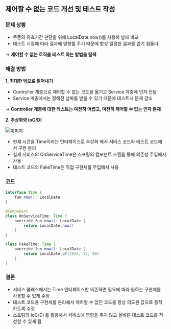 ## 제어할 수 없는 코드 개선 및 테스트 작성
### 문제 상황

- 쿠폰의 유효기간 판단을 위해 LocalDate.now()를 사용해 날짜 비교
- 테스트 시점에 따라 결과에 영향를 주기 때문에 항상 일정한 결과를 얻기 힘들다

→ **제어할 수 없는 로직을 테스트 하는 방법을 탐색**

### 해결 방법

**1. 최대한 밖으로 밀어내기**

- Controller 계층으로 제어할 수 없는 코드을 옮기고 Service 계층에 인자 전달
- Service 계층에서는 정해진 날짜를 받을 수 있기 때문에 테스트시 문제 감소

→ **Controller 계층에 대한 테스트는 여전히 어렵고, 여전히 제어할 수 없는 인자 존재**

**2. 추상화와 IoC/DI**

<img src="https://tech-blog-image.s3.ap-northeast-2.amazonaws.com/image/b16315ea-7c83-41f0-8559-3acec1733a27test1.png" alt="이미지" style="max-width: 100%; height: auto; display: block; margin: 0 auto;"/>

- 현재 시간을 Time이라는 인터페이스로 추상화 해서 서비스 코드와 테스트 코드에서 구현 분리
- 실제 서비스의 OnServiceTime은 스프링의 컴포넌트 스캔을 통해 의존성 주입해서 사용
- 테스트 코드의 FakeTime은 직접 구현체를 주입해서 사용

### 코드

```java
interface Time {
    fun now(): LocalDate
}

@Component
class OnServiceTime: Time {
    override fun now(): LocalDate {
        return LocalDate.now()
    }
}

class FakeTime: Time {
    override fun now(): LocalDate {
        return LocalDate.of(2024, 12, 20)
    }
}
```

### 결론

- 서비스 클래스에서는 Time 인터페이스만 의존하면 필요에 따라 원하는 구현체를 사용할 수 있게 수정
- 테스트 코드용 구현체를 분리해서 제어할 수 없던 코드를 항상 의도된 값으로 동작하도록 수정
- 스프링의 IoC/DI 를 활용해서 서비스에 영향을 주지 않고 올바른 테스트 코드를 작성할 수 있게 됨